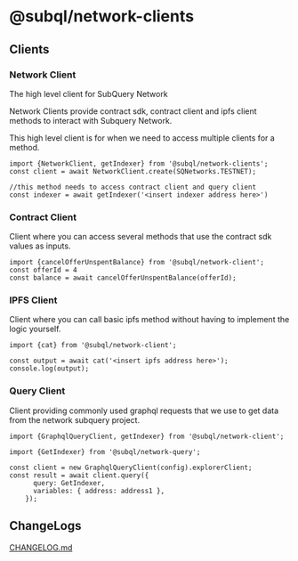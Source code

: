 # @subql/network-clients

## Clients 

### Network Client

The high level client for SubQuery Network

Network Clients provide contract sdk, contract client and ipfs client methods to interact with Subquery Network.

This high level client is for when we need to access multiple clients for a method.

``` TS
import {NetworkClient, getIndexer} from '@subql/network-clients';
const client = await NetworkClient.create(SQNetworks.TESTNET);

//this method needs to access contract client and query client
const indexer = await getIndexer('<insert indexer address here>') 
```

### Contract Client

Client where you can access several methods that use
the contract sdk values as inputs.

``` TS
import {cancelOfferUnspentBalance} from '@subql/network-client';
const offerId = 4
const balance = await cancelOfferUnspentBalance(offerId);
```

### IPFS Client

Client where you can call basic ipfs method without having to
implement the logic yourself.

```TS 
import {cat} from '@subql/network-client';

const output = await cat('<insert ipfs address here>');
console.log(output);
```

### Query Client

Client providing commonly used graphql requests that we use
to get data from the network subquery project.

```TS
import {GraphqlQueryClient, getIndexer} from '@subql/network-client';

import {GetIndexer} from '@subql/network-query';

const client = new GraphqlQueryClient(config).explorerClient;
const result = await client.query({
      query: GetIndexer,
      variables: { address: address1 },
    });
```

## ChangeLogs

[CHANGELOG.md](./CHANGELOG.md)
